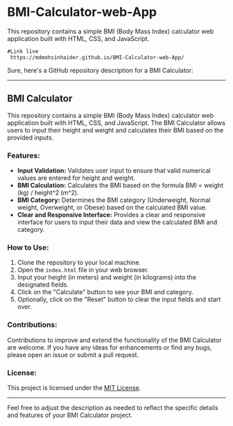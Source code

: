 # BMI-Calculator-web-App
This repository contains a simple BMI (Body Mass Index) calculator web application built with HTML, CSS, and JavaScript.
```
#Link live
 https://mdmohsinhaider.github.io/BMI-Calculator-web-App/
```
Sure, here's a GitHub repository description for a BMI Calculator:

---

## BMI Calculator

This repository contains a simple BMI (Body Mass Index) calculator web application built with HTML, CSS, and JavaScript. The BMI Calculator allows users to input their height and weight and calculates their BMI based on the provided inputs.

### Features:
- **Input Validation:** Validates user input to ensure that valid numerical values are entered for height and weight.
- **BMI Calculation:** Calculates the BMI based on the formula BMI = weight (kg) / height^2 (m^2).
- **BMI Category:** Determines the BMI category (Underweight, Normal weight, Overweight, or Obese) based on the calculated BMI value.
- **Clear and Responsive Interface:** Provides a clear and responsive interface for users to input their data and view the calculated BMI and category.

### How to Use:
1. Clone the repository to your local machine.
2. Open the `index.html` file in your web browser.
3. Input your height (in meters) and weight (in kilograms) into the designated fields.
4. Click on the "Calculate" button to see your BMI and category.
5. Optionally, click on the "Reset" button to clear the input fields and start over.

### Contributions:
Contributions to improve and extend the functionality of the BMI Calculator are welcome. If you have any ideas for enhancements or find any bugs, please open an issue or submit a pull request.

### License:
This project is licensed under the [MIT License](LICENSE).

---

Feel free to adjust the description as needed to reflect the specific details and features of your BMI Calculator project.
